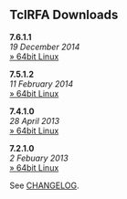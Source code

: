 ## TclRFA Downloads

__7.6.1.1__    
*19 December 2014*     
[» 64bit Linux](https://github.com/devcartel/api/releases/download/tclrfa7.6.1.1/tclrfa7.6.1.1-linux-x86_64.zip)     

__7.5.1.2__    
*11 February 2014*  
[» 64bit Linux](https://github.com/devcartel/api/releases/download/tclrfa7.5.1.2/tclrfa7.5.1.2-linux-x86_64.zip)       
   
__7.4.1.0__    
*28 April 2013*  
[» 64bit Linux](https://github.com/devcartel/api/releases/download/tclrfa7.4.1.0/tclrfa7.4.1.0-linux-x86_64.zip)  

__7.2.1.0__    
*2 Febuary 2013*  
[» 64bit Linux](https://github.com/devcartel/api/releases/download/tclrfa7.2.1.0/tclrfa7.2.1.0-linux-x86_64.zip)  
  
See [CHANGELOG](https://github.com/devcartel/api/tree/master/tclrfa#changelog).
